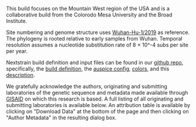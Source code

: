 This build focuses on the Mountain West region of the USA and is a collaborative build from the Colorodo Mesa University and the Broad Institute.

Site numbering and genome structure uses [Wuhan-Hu-1/2019](https://www.ncbi.nlm.nih.gov/nuccore/MN908947) as reference. The phylogeny is rooted relative to early samples from Wuhan. Temporal resolution assumes a nucleotide substitution rate of 8 &times; 10^-4 subs per site per year.

Nextstrain build definition and input files can be found in our [github repo](https://github.com/broadinstitute/nextstrain-builds), specifically, the [build definition](https://github.com/broadinstitute/nextstrain-builds/blob/main/builds/broad-usa-builds.yaml), the [auspice config](https://github.com/broadinstitute/nextstrain-builds/blob/main/configs/auspice_config-neusa.json), [colors](https://github.com/broadinstitute/nextstrain-builds/tree/main/colors), and this [description](https://github.com/broadinstitute/nextstrain-builds/blob/main/descriptions/description-mountainwestusa.md).

We gratefully acknowledge the authors, originating and submitting laboratories of the genetic sequence and metadata made available through [GISAID](https://gisaid.org) on which this research is based. A full listing of all originating and submitting laboratories is available below. An attribution table is available by clicking on "Download Data" at the bottom of the page and then clicking on "Author Metadata" in the resulting dialog box.